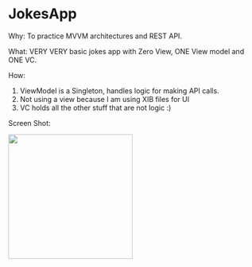 # JokesApp

Why: To practice MVVM architectures and REST API. 

What: VERY VERY basic jokes app with Zero View, ONE View model and ONE VC. 

How: 
1. ViewModel is a Singleton, handles logic for making API calls. 
2. Not using a view because I am using XIB files for UI
3. VC holds all the other stuff that are not logic :) 

Screen Shot:

<img src="https://user-images.githubusercontent.com/64371072/107736242-76eca500-6cb6-11eb-9a0e-92a05184f845.png" width="250">
